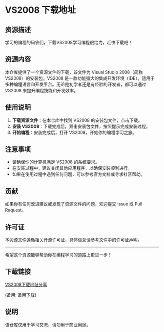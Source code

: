 # VS2008 下载地址

## 资源描述

学习的编程的码农们，下载VS2008学习编程很给力，赶快下载吧！

## 资源内容

本仓库提供了一个资源文件的下载，该文件为 Visual Studio 2008（简称 VS2008）的安装包。VS2008 是一款功能强大的集成开发环境（IDE），适用于多种编程语言和开发平台。无论是初学者还是有经验的开发者，都可以通过 VS2008 来提升编程技能和开发效率。

## 使用说明

1. **下载资源文件**：在本仓库中找到 VS2008 的安装包文件，点击下载。
2. **安装 VS2008**：下载完成后，双击安装包文件，按照提示完成安装过程。
3. **开始编程**：安装完成后，打开 VS2008，开始你的编程学习之旅。

## 注意事项

- 请确保你的计算机满足 VS2008 的系统要求。
- 在安装过程中，建议关闭其他应用程序，以确保安装顺利进行。
- 如果在使用过程中遇到任何问题，可以参考官方文档或寻求社区帮助。

## 贡献

如果你有任何改进建议或发现了资源文件的问题，欢迎提交 Issue 或 Pull Request。

## 许可证

本资源文件遵循相关开源许可证，具体信息请参考文件中的许可证声明。

---

希望这个资源能够帮助你在编程学习的道路上更进一步！

## 下载链接
[VS2008下载地址分享](https://pan.quark.cn/s/8de83ed7ca21) 

(备用: [备用下载](https://pan.baidu.com/s/1OwIfxv-SBSJKmM7oxfj64g?pwd=1234))

## 说明

该仓库仅用于学习交流，请勿用于商业用途。
